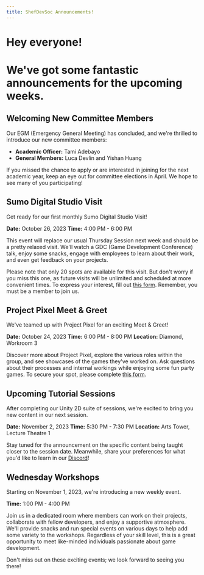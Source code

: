 ```yaml
---
title: ShefDevSoc Announcements!
---
```

# Hey everyone!

# We've got some fantastic announcements for the upcoming weeks.

## Welcoming New Committee Members

Our EGM (Emergency General Meeting) has concluded, and we're thrilled to introduce our new committee members:

- **Academic Officer:** Tami Adebayo
- **General Members:** Luca Devlin and Yishan Huang

If you missed the chance to apply or are interested in joining for the next academic year, keep an eye out for committee elections in April. We hope to see many of you participating!

## Sumo Digital Studio Visit

Get ready for our first monthly Sumo Digital Studio Visit!

**Date:** October 26, 2023
**Time:** 4:00 PM - 6:00 PM

This event will replace our usual Thursday Session next week and should be a pretty relaxed visit. We'll watch a GDC (Game Development Conference) talk, enjoy some snacks, engage with employees to learn about their work, and even get feedback on your projects.

Please note that only 20 spots are available for this visit. But don't worry if you miss this one, as future visits will be unlimited and scheduled at more convenient times. To express your interest, fill out [this form](https://docs.google.com/forms/u/0/d/e/1FAIpQLSdLSFRpv9Om9frUHQnCmYjO6KG8hvX0qC4BxeMSHj_bLrVUEQ/viewform?usp=sf_link). Remember, you must be a member to join us.

## Project Pixel Meet & Greet

We've teamed up with Project Pixel for an exciting Meet & Greet!

**Date:** October 24, 2023
**Time:** 6:00 PM - 8:00 PM
**Location:** Diamond, Workroom 3

Discover more about Project Pixel, explore the various roles within the group, and see showcases of the games they've worked on. Ask questions about their processes and internal workings while enjoying some fun party games. To secure your spot, please complete [this form](https://docs.google.com/forms/d/e/1FAIpQLSd1H7Cp0sUhtK9uTfuBRxlM9wgxlyL0YZD3T4fhRc2lYlkhMw/viewform).

## Upcoming Tutorial Sessions

After completing our Unity 2D suite of sessions, we're excited to bring you new content in our next session.

**Date:** November 2, 2023
**Time:** 5:30 PM - 7:30 PM
**Location:** Arts Tower, Lecture Theatre 1

Stay tuned for the announcement on the specific content being taught closer to the session date. Meanwhile, share your preferences for what you'd like to learn in our [Discord](https://discord.gg/Kzhe3cVg8b)!

## Wednesday Workshops

Starting on November 1, 2023, we're introducing a new weekly event.

**Time:** 1:00 PM - 4:00 PM

Join us in a dedicated room where members can work on their projects, collaborate with fellow developers, and enjoy a supportive atmosphere. We'll provide snacks and run special events on various days to help add some variety to the workshops. Regardless of your skill level, this is a great opportunity to meet like-minded individuals passionate about game development.

Don't miss out on these exciting events; we look forward to seeing you there!
